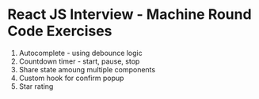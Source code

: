 # React JS Interview - Machine Round Code Exercises

1. Autocomplete - using debounce logic
2. Countdown timer - start, pause, stop
3. Share state amoung multiple components
4. Custom hook for confirm popup
5. Star rating
